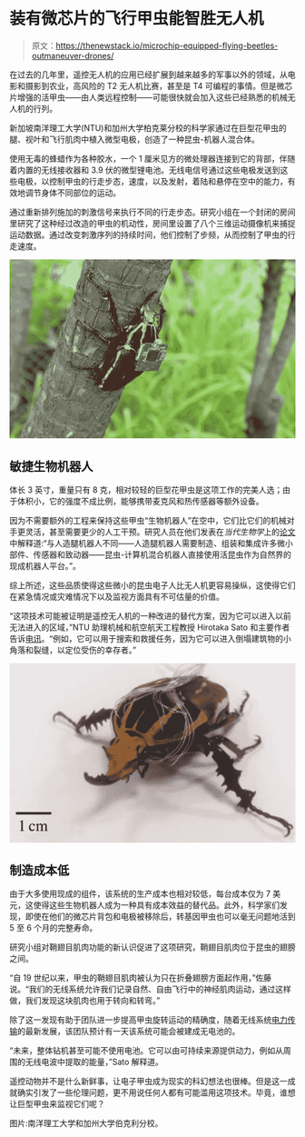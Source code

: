 # 装有微芯片的飞行甲虫能智胜无人机

> 原文：<https://thenewstack.io/microchip-equipped-flying-beetles-outmaneuver-drones/>

在过去的几年里，遥控无人机的应用已经扩展到越来越多的军事以外的领域，从电影和摄影到农业，高风险的 T2 无人机比赛，甚至是 T4 可编程的事情。但是微芯片增强的活甲虫——由人类远程控制——可能很快就会加入这些已经熟悉的机械无人机的行列。

新加坡南洋理工大学(NTU)和加州大学柏克莱分校的科学家通过在巨型花甲虫的腿、视叶和飞行肌肉中植入微型电极，创造了一种昆虫-机器人混合体。

使用无毒的蜂蜡作为各种胶水，一个 1 厘米见方的微处理器连接到它的背部，伴随着内置的无线接收器和 3.9 伏的微型锂电池。无线电信号通过这些电极发送到这些电极，以控制甲虫的行走步态，速度，以及发射，着陆和悬停在空中的能力，有效地调节身体不同部位的运动。

通过重新排列施加的刺激信号来执行不同的行走步态。研究小组在一个封闭的房间里研究了这种经过改造的甲虫的机动性，房间里设置了八个三维运动摄像机来捕捉运动数据。通过改变刺激序列的持续时间，他们控制了步频，从而控制了甲虫的行走速度。

![remote-controlled-beetle-2](img/6b119d8f37db8f7121e48b6233a75ffe.png)

## 敏捷生物机器人

体长 3 英寸，重量只有 8 克，相对较轻的巨型花甲虫是这项工作的完美人选；由于体积小，它的强度不成比例，能够携带麦克风和热传感器等额外设备。

因为不需要额外的工程来保持这些甲虫“生物机器人”在空中，它们比它们的机械对手更灵活，甚至需要更少的人工干预。研究人员在他们发表在*当代生物学*上的[论文](http://rsif.royalsocietypublishing.org/content/13/116/20160060)中解释道:“与人造腿机器人不同——人造腿机器人需要制造、组装和集成许多微小部件、传感器和致动器——昆虫-计算机混合机器人直接使用活昆虫作为自然界的现成机器人平台。”。

综上所述，这些品质使得这些微小的昆虫电子人比无人机更容易操纵，这使得它们在紧急情况或灾难情况下以及监视方面具有不可估量的价值。

“这项技术可能被证明是遥控无人机的一种改进的替代方案，因为它可以进入以前无法进入的区域，”NTU 助理机械和航空航天工程教授 Hirotaka Sato 和主要作者告诉[电讯](http://www.telegraph.co.uk/news/science/science-news/11485231/Flying-beetle-remotely-controlled-by-scientists.html)。“例如，它可以用于搜索和救援任务，因为它可以进入倒塌建筑物的小角落和裂缝，以定位受伤的幸存者。”

![remote-controlled-beetle-3](img/abd658916e70d32f1d42ff65cb5414a8.png)

## 制造成本低

由于大多使用现成的组件，该系统的生产成本也相对较低，每台成本仅为 7 美元，这使得这些生物机器人成为一种具有成本效益的替代品。此外，科学家们发现，即使在他们的微芯片背包和电极被移除后，转基因甲虫也可以毫无问题地活到 5 至 6 个月的完整寿命。

研究小组对鞘翅目肌肉功能的新认识促进了这项研究，鞘翅目肌肉位于昆虫的翅膀之间。

“自 19 世纪以来，甲虫的鞘翅目肌肉被认为只在折叠翅膀方面起作用，”佐藤说。“我们的无线系统允许我们记录自然、自由飞行中的神经肌肉运动，通过这样做，我们发现这块肌肉也用于转向和转弯。”

除了这一发现有助于团队进一步提高甲虫旋转运动的精确度，随着无线系统[电力传输](https://thenewstack.io/delivering-power-with-wi-fi-signals-to-the-next-billion-devices-no-batteries-required/)的最新发展，该团队预计有一天该系统可能会被建成无电池的。

“未来，整体钻机甚至可能不使用电池。它可以由可持续来源提供动力，例如从周围的无线电波中提取的能量，”Sato 解释道。

遥控动物并不是什么新鲜事，让电子甲虫成为现实的科幻想法也很棒。但是这一成就确实引发了一些伦理问题，更不用说任何人都有可能滥用这项技术。毕竟，谁想让巨型甲虫来监视它们呢？

图片:南洋理工大学和加州大学伯克利分校。

<svg xmlns:xlink="http://www.w3.org/1999/xlink" viewBox="0 0 68 31" version="1.1"><title>Group</title> <desc>Created with Sketch.</desc></svg>
